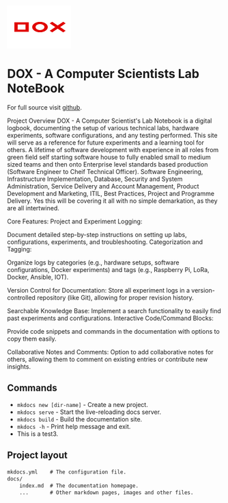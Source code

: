 <img src="image_2024-09-15_111916647.png" width="150" height="100" alt="YOMG Lab Documentation">

# DOX - A Computer Scientists Lab NoteBook

For full source visit [github](https://github.com/youroldmangaming/DOX/).

Project Overview
DOX - A Computer Scientist's Lab Notebook is a digital logbook, documenting the setup of various technical labs, hardware experiments, software configurations, and any testing performed. This site will serve as a reference for future experiments and a learning tool for others. A lifetime of software development with experience in all roles from green field self starting software house to fully enabled small to medium sized teams and then onto Enterprise level standards based production (Software Engineer to Cheif Technical Officer). Software Engineering, Infrastructure Implementation, Database, Security and System Administration, Service Delivery and Account Management, Product Development and Marketing, ITIL, Best Practices, Project and Programme Delivery. Yes this will be covering it all with no simple demarkation, as they are all intertwined.

Core Features:
Project and Experiment Logging:

Document detailed step-by-step instructions on setting up labs, configurations, experiments, and troubleshooting.
Categorization and Tagging:

Organize logs by categories (e.g., hardware setups, software configurations, Docker experiments) and tags (e.g., Raspberry Pi, LoRa, Docker, Ansible, IOT).

Version Control for Documentation:
Store all experiment logs in a version-controlled repository (like Git), allowing for proper revision history.

Searchable Knowledge Base:
Implement a search functionality to easily find past experiments and configurations.
Interactive Code/Command Blocks:

Provide code snippets and commands in the documentation with options to copy them easily.

Collaborative Notes and Comments:
Option to add collaborative notes for others, allowing them to comment on existing entries or contribute new insights.

## Commands

* `mkdocs new [dir-name]` - Create a new project.
* `mkdocs serve` - Start the live-reloading docs server.
* `mkdocs build` - Build the documentation site.
* `mkdocs -h` - Print help message and exit.
* This is a test3.
## Project layout

    mkdocs.yml    # The configuration file.
    docs/
        index.md  # The documentation homepage.
        ...       # Other markdown pages, images and other files.
